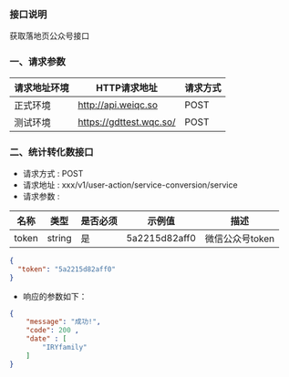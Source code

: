 ### 接口说明
获取落地页公众号接口

### 一、请求参数

请求地址环境	|HTTP请求地址|请求方式
---|---|---
正式环境	|http://api.weiqc.so| POST
测试环境    |https://gdttest.wqc.so/ | POST

### 二、统计转化数接口
- 请求方式 : POST
- 请求地址 : xxx/v1/user-action/service-conversion/service
- 请求参数 : 

名称 | 类型 | 是否必须 | 示例值 | 描述
---|---|---|--- |---
token|string|是|5a2215d82aff0|微信公众号token



```json
{
  "token": "5a2215d82aff0"
}
```

- 响应的参数如下：

```json
{
    "message": "成功!",
    "code": 200 ,
    "date" : [
        "IRYfamily"
    ]
}
```

